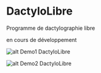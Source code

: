 # DactyloLibre
 Programme de dactylographie libre

en cours de développement

![alt Demo1 DactyloLibre](https://docs.google.com/uc?export=open&id=1htabibKwVzSFUuFYffEYRTOY21MvJ_6A "Demo1")

![alt Demo2 DactyloLibre](https://docs.google.com/uc?export=open&id=1qW7xnRallXeLZ9rKwB4W4i6lxac7Hjei "Demo1")
